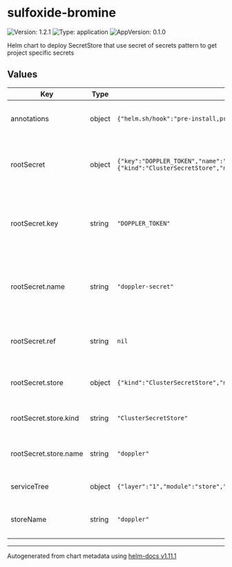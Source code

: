 # sulfoxide-bromine

![Version: 1.2.1](https://img.shields.io/badge/Version-1.2.1-informational?style=flat-square) ![Type: application](https://img.shields.io/badge/Type-application-informational?style=flat-square) ![AppVersion: 0.1.0](https://img.shields.io/badge/AppVersion-0.1.0-informational?style=flat-square)

Helm chart to deploy SecretStore that use secret of secrets pattern to get project specific secrets

## Values

| Key | Type | Default | Description |
|-----|------|---------|-------------|
| annotations | object | `{"helm.sh/hook":"pre-install,pre-upgrade","helm.sh/weight":"-5"}` | Additional annotations to add to the store and external secret |
| rootSecret | object | `{"key":"DOPPLER_TOKEN","name":"doppler-secret","ref":null,"store":{"kind":"ClusterSecretStore","name":"doppler"}}` | The configuration to use external secret to obtain the root doppler token for secret of secret pattern |
| rootSecret.key | string | `"DOPPLER_TOKEN"` | Secret Key of the kubernetes secret generated of the proxy doppler token (main purpose is to de-conflict) |
| rootSecret.name | string | `"doppler-secret"` | Name of kubernetes secret generated of the proxy doppler token (main purpose is to de-conflict) |
| rootSecret.ref | string | `nil` | Reference from the secret of secrets vault for the proxy token (need to configure) |
| rootSecret.store | object | `{"kind":"ClusterSecretStore","name":"doppler"}` | Store Configuration for the secret of secrets vault for the proxy token) |
| rootSecret.store.kind | string | `"ClusterSecretStore"` | `ClusterSecretStore` or `SecretStore`. Defaults to `ClusterSecretStore` |
| rootSecret.store.name | string | `"doppler"` | Name of the secret store to be created to contain the proxy token |
| serviceTree | object | `{"layer":"1","module":"store","platform":"sulfoxide","service":"bromine"}` | AtomiCloud Service Tree. See [ServiceTree](https://atomicloud.larksuite.com/wiki/OkfJwTXGFiMJkrk6W3RuwRrZs64?theme=DARK&contentTheme=DARK#MHw5d76uDo2tBLx86cduFQMRsBb) |
| storeName | string | `"doppler"` | Name of the store to be created to contain all of doppler's secrets |

----------------------------------------------
Autogenerated from chart metadata using [helm-docs v1.11.1](https://github.com/norwoodj/helm-docs/releases/v1.11.1)